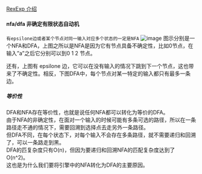 [RexExp 介绍](../front/ecma/regexp.md)
#### nfa/dfa  非确定有限状态自动机
`有epsilone边或者某个节点对同一输入对应多个状态的一定是NFA` 
![image](https://user-images.githubusercontent.com/27692261/227466653-7ff2f7ce-ce27-4aa2-9e49-474b31a94f70.png)
图示分别是一个NFA和DFA，上图之所以是NFA是因为它有节点具备不确定性，比如0节点，在输入”a”之后它分别可以到0 1 2 节点。  

还有，上图有 epsilone 边，它可以在没有输入的情况下跳到下一个节点，这也带来了不确定性。相反，下图DFA中，每个节点对某一特定的输入都只有最多一条边。

##### 等价性
DFA和NFA存在等价性，也就是说任何NFA都可以转化为等价的DFA。  
由于NFA的非确定性，在面对一个输入的时候可能有多条可选的路径，所以在一条路径走不通的情况下，需要回溯到选择点去走另外一条路径。  
但DFA不同，在每个状态下，对每个输入不会存在多条路径，就不需要递归和回溯了，可以一条路走到黑。  
DFA的匹复杂度只有O(n)，但因为要递归和回溯NFA的匹配复杂度达到了O(n^2)。  
这也是为什么我们要将引擎中的NFA转化为DFA的主要原因。  